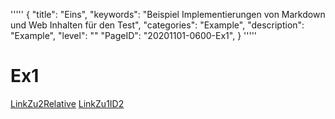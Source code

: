 '''''
{
"title": "Eins",
"keywords": "Beispiel Implementierungen von Markdown und Web Inhalten für den Test",
"categories": "Example",
"description": "Example",
"level": ""
"PageID": "20201101-0600-Ex1",
}
'''''

# Ex1

[LinkZu2Relative](./ExampleFile2.md)
[LinkZu1ID2](20201101-0600-Ex2)